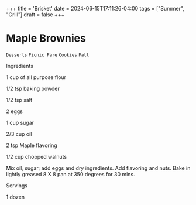 +++
title = 'Brisket'
date = 2024-06-15T17:11:26-04:00
tags = ["Summer", "Grill"]
draft = false
+++
# Maple Brownies

`Desserts` `Picnic Fare` `Cookies` `Fall`

 

  Ingredients  

  1 cup of all purpose flour

1/2 tsp baking powder

1/2 tsp salt

2 eggs

1 cup sugar

2/3 cup oil

2 tsp Maple flavoring

1/2 cup chopped walnuts

Mix oil, sugar; add eggs and dry ingredients. Add flavoring and nuts. Bake in lightly greased 8 X 8 pan at 350 degrees for 30 mins.  

   Servings  

  1 dozen  

 
